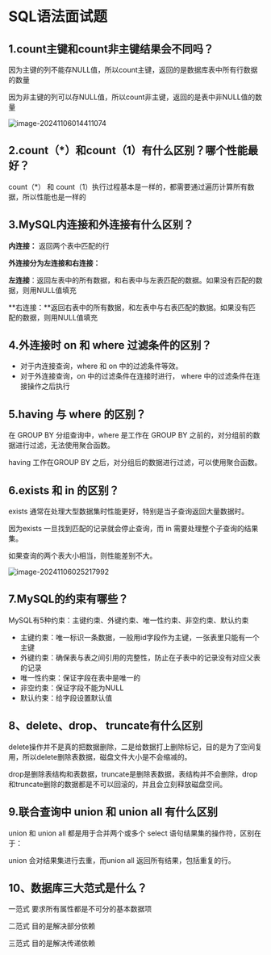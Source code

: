 # SQL语法面试题



## 1.count主键和count非主键结果会不同吗？

因为主键的列不能存NULL值，所以count主键，返回的是数据库表中所有行数据的数量

因为非主键的列可以存NULL值，所以count非主键，返回的是表中非NULL值的数量

![image-20241106014411074](C:\Users\Napoleon\Desktop\学习记录\photo\image-20241106014411074.png)



## 2.count（*）和count（1）有什么区别？哪个性能最好？

count（*） 和 count（1）执行过程基本是一样的，都需要通过遍历计算所有数据，所以性能也是一样的



## 3.MySQL内连接和外连接有什么区别？

**内连接：** 返回两个表中匹配的行

**外连接分为左连接和右连接：**

**左连接**：返回左表中的所有数据，和右表中与左表匹配的数据。如果没有匹配的数据，则用NULL值填充

**右连接：**返回右表中的所有数据，和左表中与右表匹配的数据。如果没有匹配的数据，则用NULL值填充



## 4.外连接时 on 和 where 过滤条件的区别？

* 对于内连接查询，where 和 on 中的过滤条件等效。
* 对于外连接查询，on 中的过滤条件在连接时进行， where 中的过滤条件在连接操作之后执行



## 5.having 与 where 的区别？

在 GROUP BY 分组查询中，where 是工作在 GROUP BY 之前的，对分组前的数据进行过滤，无法使用聚合函数。

having 工作在GROUP BY 之后，对分组后的数据进行过滤，可以使用聚合函数。



## 6.exists 和 in 的区别？

exists 通常在处理大型数据集时性能更好，特别是当子查询返回大量数据时。

因为exists 一旦找到匹配的记录就会停止查询，而 in 需要处理整个子查询的结果集。

如果查询的两个表大小相当，则性能差别不大。

![image-20241106025217992](C:\Users\Napoleon\Desktop\学习记录\photo\image-20241106025217992.png)

## 7.MySQL的约束有哪些？

MySQL有5种约束：主键约束、外键约束、唯一性约束、非空约束、默认约束

- 主键约束：唯一标识一条数据，一般用id字段作为主键，一张表里只能有一个主键
- 外键约束：确保表与表之间引用的完整性，防止在子表中的记录没有对应父表的记录
- 唯一性约束：保证字段在表中是唯一的
- 非空约束：保证字段不能为NULL
- 默认约束：给字段设置默认值

## 8、delete、drop、 truncate有什么区别

delete操作并不是真的把数据删除，二是给数据打上删除标记，目的是为了空间复用，所以delete删除表数据，磁盘文件大小是不会缩减的。

drop是删除表结构和表数据，truncate是删除表数据，表结构并不会删除，drop和truncate删除的数据都是不可以回滚的，并且会立刻释放磁盘空间。

## 9.联合查询中 union 和 union all 有什么区别

union 和 union all 都是用于合并两个或多个 select 语句结果集的操作符，区别在于：

union 会对结果集进行去重，而union all 返回所有结果，包括重复的行。

## 10、数据库三大范式是什么？

一范式 要求所有属性都是不可分的基本数据项

二范式 目的是解决部分依赖

三范式 目的是解决传递依赖